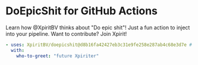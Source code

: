 # DoEpicShit for GitHub Actions
Learn how @XpiritBV thinks about "Do epic shit"! Just a fun action to inject into your pipeline. Want to contribute? Join Xpirit!

``` yaml
- uses: XpiritBV/doepicshit@d8b16fa42427eb3c31e9fe258e287ab4c68e3d7e # v1.0
  with:
    who-to-greet: "future Xpiriter"
``` 